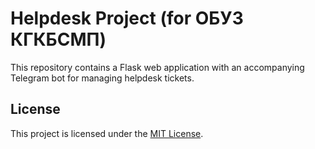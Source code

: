 # Helpdesk Project (for ОБУЗ КГКБСМП)

This repository contains a Flask web application with an accompanying Telegram bot for managing helpdesk tickets.

## License

This project is licensed under the [MIT License](LICENSE).
